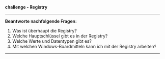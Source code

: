 
**challenge - Registry**

---

**Beantworte nachfolgende Fragen:**

1. Was ist überhaupt die Registry?
2. Welche Hauptschlüssel gibt es in der Registry?
3. Welche Werte und Datentypen gibt es?
4. Mit welchen Windows-Boardmitteln kann ich mit der Registry arbeiten?

---
